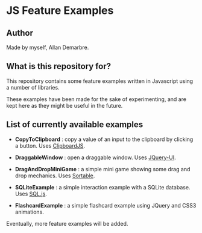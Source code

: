 # JS Feature Examples #

## Author ##

Made by myself, Allan Demarbre.

## What is this repository for? ##

This repository contains some feature examples written in Javascript using a number of libraries.

These examples have been made for the sake of experimenting, and are kept here as they might be useful in the future.

## List of currently available examples ##

* __CopyToClipboard__ : copy a value of an input to the clipboard by clicking a button. Uses [ClipboardJS](https://clipboardjs.com/).

* __DraggableWindow__ : open a draggable window. Uses [JQuery-UI](https://jqueryui.com/).

* __DragAndDropMiniGame__ : a simple mini game showing some drag and drop mechanics. Uses [Sortable](https://rubaxa.github.io/Sortable/).

* __SQLiteExample__ : a simple interaction example with a SQLite database. Uses [SQL.js](https://github.com/kripken/sql.js/).

* __FlashcardExample__ : a simple flashcard example using JQuery and CSS3 animations.

Eventually, more feature examples will be added.
